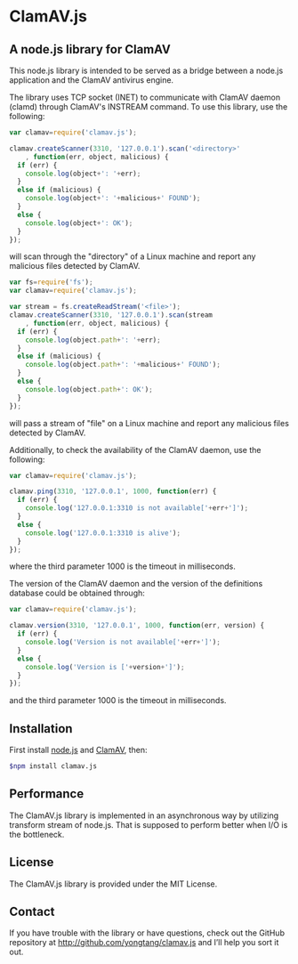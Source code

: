 ClamAV.js
========

A node.js library for ClamAV
-----------------------


This node.js library is intended to be served as a bridge between a node.js application and the ClamAV antivirus engine.

The library uses TCP socket (INET) to communicate with ClamAV daemon (clamd) through ClamAV's INSTREAM command. To use this library, use the following:

```js
var clamav=require('clamav.js');

clamav.createScanner(3310, '127.0.0.1').scan('<directory>'
    , function(err, object, malicious) {
  if (err) {
    console.log(object+': '+err);
  }
  else if (malicious) {
    console.log(object+': '+malicious+' FOUND');
  }
  else {
    console.log(object+': OK');
  }
});

```

will scan through the "directory" of a Linux machine and report any malicious files detected by ClamAV.

```js
var fs=require('fs');
var clamav=require('clamav.js');

var stream = fs.createReadStream('<file>');
clamav.createScanner(3310, '127.0.0.1').scan(stream
    , function(err, object, malicious) {
  if (err) {
    console.log(object.path+': '+err);
  }
  else if (malicious) {
    console.log(object.path+': '+malicious+' FOUND');
  }
  else {
    console.log(object.path+': OK');
  }
});

```

will pass a stream of "file" on a Linux machine and report any malicious files detected by ClamAV.

Additionally, to check the availability of the ClamAV daemon, use the following:

```js
var clamav=require('clamav.js');

clamav.ping(3310, '127.0.0.1', 1000, function(err) {
  if (err) {
    console.log('127.0.0.1:3310 is not available['+err+']');
  }
  else {
    console.log('127.0.0.1:3310 is alive');
  }
});

```

where the third parameter 1000 is the timeout in milliseconds.

The version of the ClamAV daemon and the version of the definitions database could be obtained through:

```js
var clamav=require('clamav.js');

clamav.version(3310, '127.0.0.1', 1000, function(err, version) {
  if (err) {
    console.log('Version is not available['+err+']');
  }
  else {
    console.log('Version is ['+version+']');
  }
});

```

and the third parameter 1000 is the timeout in milliseconds.



Installation
-----------
First install [node.js](http://nodejs.org) and [ClamAV](http://clamav.net), then:

```sh
$npm install clamav.js
```

Performance
-----------
The ClamAV.js library is implemented in an asynchronous way by utilizing transform stream of node.js. That is supposed to perform better when I/O is the bottleneck.

License
-----------
The ClamAV.js library is provided under the MIT License.

Contact
-------
If you have trouble with the library or have questions, check out the GitHub repository at http://github.com/yongtang/clamav.js and I’ll help you sort it out.
